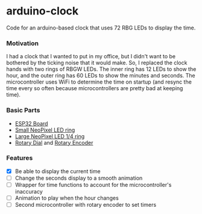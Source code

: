 # arduino-clock
Code for an arduino-based clock that uses 72 RBG LEDs to display the time. 

### Motivation

I had a clock that I wanted to put in my office, but I didn't want to be bothered by the ticking noise that it 
would make. So, I replaced the clock hands with two rings of RBGW LEDs. The inner ring has 12 LEDs to show
the hour, and the outer ring has 60 LEDs to show the minutes and seconds. The microcontroller uses WiFi to 
determine the time on startup (and resync the time every so often because microcontrollers are pretty bad at
keeping time).  

### Basic Parts
- [ESP32 Board](https://www.adafruit.com/product/3591)
- [Small NeoPixel LED ring](https://www.adafruit.com/product/2852)
- [Large NeoPixel LED 1/4 ring](https://www.adafruit.com/product/2874)
- [Rotary Dial](https://www.adafruit.com/product/377) and [Rotary Encoder](https://www.adafruit.com/product/4991)

### Features
- [x] Be able to display the current time
- [ ] Change the seconds display to a smooth animation
- [ ] Wrapper for time functions to account for the microcontroller's inaccuracy
- [ ] Animation to play when the hour changes
- [ ] Second microcontroller with rotary encoder to set timers
